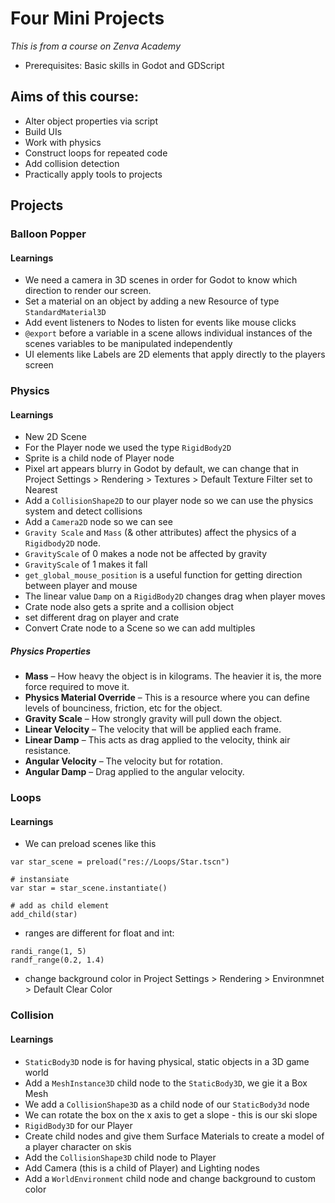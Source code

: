 # Four Mini Projects

_This is from a course on Zenva Academy_

- Prerequisites: Basic skills in Godot and GDScript

## Aims of this course:

- Alter object properties via script
- Build UIs
- Work with physics
- Construct loops for repeated code
- Add collision detection
- Practically apply tools to projects

## Projects

### Balloon Popper

#### Learnings

- We need a camera in 3D scenes in order for Godot to know which direction to render our screen.
- Set a material on an object by adding a new Resource of type `StandardMaterial3D`
- Add event listeners to Nodes to listen for events like mouse clicks
- `@export` before a variable in a scene allows individual instances of the scenes variables to be manipulated independently
- UI elements like Labels are 2D elements that apply directly to the players screen

### Physics

#### Learnings

- New 2D Scene
- For the Player node we used the type `RigidBody2D`
- Sprite is a child node of Player node
- Pixel art appears blurry in Godot by default, we can change that in Project Settings > Rendering > Textures > Default Texture Filter set to Nearest
- Add a `CollisionShape2D` to our player node so we can use the physics system and detect collisions
- Add a `Camera2D` node so we can see
- `Gravity Scale` and `Mass` (& other attributes) affect the physics of a `Rigidbody2D` node.
- `GravityScale` of 0 makes a node not be affected by gravity
- `GravityScale` of 1 makes it fall
- `get_global_mouse_position` is a useful function for getting direction between player and mouse
- The linear value `Damp` on a `RigidBody2D` changes drag when player moves
- Crate node also gets a sprite and a collision object
- set different drag on player and crate
- Convert Crate node to a Scene so we can add multiples

##### Physics Properties

- **Mass** – How heavy the object is in kilograms. The heavier it is, the more force required to move it.
- **Physics Material Override** – This is a resource where you can define levels of bounciness, friction, etc for the object.
- **Gravity Scale** – How strongly gravity will pull down the object.
- **Linear Velocity** – The velocity that will be applied each frame.
- **Linear Damp** – This acts as drag applied to the velocity, think air resistance.
- **Angular Velocity** – The velocity but for rotation.
- **Angular Damp** – Drag applied to the angular velocity.

### Loops

#### Learnings

- We can preload scenes like this

```
var star_scene = preload("res://Loops/Star.tscn")

# instansiate
var star = star_scene.instantiate()

# add as child element
add_child(star)
```

- ranges are different for float and int:

```
randi_range(1, 5)
randf_range(0.2, 1.4)
```

- change background color in Project Settings > Rendering > Environmnet > Default Clear Color

### Collision

#### Learnings

- `StaticBody3D` node is for having physical, static objects in a 3D game world
- Add a `MeshInstance3D` child node to the `StaticBody3D`, we gie it a Box Mesh
- We add a `CollisionShape3D` as a child node of our `StaticBody3d` node
- We can rotate the box on the x axis to get a slope - this is our ski slope
- `RigidBody3D` for our Player
- Create child nodes and give them Surface Materials to create a model of a player character on skis
- Add the `CollisionShape3D` child node to Player
- Add Camera (this is a child of Player) and Lighting nodes
- Add a `WorldEnvironment` child node and change background to custom color
